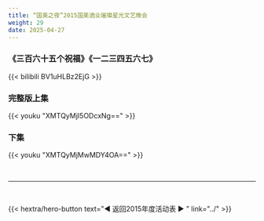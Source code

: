 ```yaml
---
title: “国美之夜”2015国美酒业璀璨星光文艺晚会
weight: 29
date: 2025-04-27
---
```


### 《三百六十五个祝福》《一二三四五六七》

{{< bilibili BV1uHLBz2EjG >}}

### 完整版上集

{{< youku "XMTQyMjI5ODcxNg==" >}}

### 下集

{{< youku "XMTQyMjMwMDY4OA==" >}}

<br>
<hr>
<br>

{{< hextra/hero-button text="◀ 返回2015年度活动表 ▶ " link="../" >}}